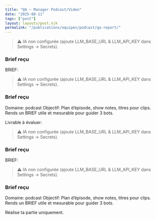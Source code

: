 ```yaml
---
title: "QA — Manager Podcast/Video"
date: "2025-08-11"
tags: ["post"]
layout: layouts/post.njk
permalink: "/publications/equipes/podcast/qa-report/"
---
```

> ⚠️ IA non configurée (ajoute LLM_BASE_URL & LLM_API_KEY dans Settings → Secrets).

### Brief reçu
BRIEF:
> ⚠️ IA non configurée (ajoute LLM_BASE_URL & LLM_API_KEY dans Settings → Secrets).

### Brief reçu
Domaine: podcast
Objectif: Plan d’épisode, show notes, titres pour clips.
Rends un BRIEF utile et mesurable pour guider 3 bots.

Livrable à évaluer:
> ⚠️ IA non configurée (ajoute LLM_BASE_URL & LLM_API_KEY dans Settings → Secrets).

### Brief reçu
BRIEF:
> ⚠️ IA non configurée (ajoute LLM_BASE_URL & LLM_API_KEY dans Settings → Secrets).

### Brief reçu
Domaine: podcast
Objectif: Plan d’épisode, show notes, titres pour clips.
Rends un BRIEF utile et mesurable pour guider 3 bots.

Réalise ta partie uniquement.